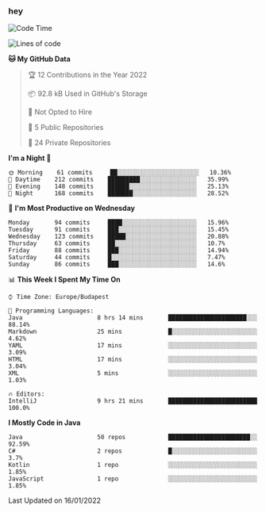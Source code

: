 ### hey

<!--START_SECTION:waka-->
![Code Time](http://img.shields.io/badge/Code%20Time-467%20hrs%2025%20mins-blue)

![Lines of code](https://img.shields.io/badge/From%20Hello%20World%20I%27ve%20Written-442%20Thousand%20lines%20of%20code-blue)

**🐱 My GitHub Data** 

> 🏆 12 Contributions in the Year 2022
 > 
> 📦 92.8 kB Used in GitHub's Storage 
 > 
> 🚫 Not Opted to Hire
 > 
> 📜 5 Public Repositories 
 > 
> 🔑 24 Private Repositories  
 > 
**I'm a Night 🦉** 

```text
🌞 Morning    61 commits     ██░░░░░░░░░░░░░░░░░░░░░░░   10.36% 
🌆 Daytime    212 commits    █████████░░░░░░░░░░░░░░░░   35.99% 
🌃 Evening    148 commits    ██████░░░░░░░░░░░░░░░░░░░   25.13% 
🌙 Night      168 commits    ███████░░░░░░░░░░░░░░░░░░   28.52%

```
📅 **I'm Most Productive on Wednesday** 

```text
Monday       94 commits     ████░░░░░░░░░░░░░░░░░░░░░   15.96% 
Tuesday      91 commits     ███░░░░░░░░░░░░░░░░░░░░░░   15.45% 
Wednesday    123 commits    █████░░░░░░░░░░░░░░░░░░░░   20.88% 
Thursday     63 commits     ██░░░░░░░░░░░░░░░░░░░░░░░   10.7% 
Friday       88 commits     ███░░░░░░░░░░░░░░░░░░░░░░   14.94% 
Saturday     44 commits     █░░░░░░░░░░░░░░░░░░░░░░░░   7.47% 
Sunday       86 commits     ███░░░░░░░░░░░░░░░░░░░░░░   14.6%

```


📊 **This Week I Spent My Time On** 

```text
⌚︎ Time Zone: Europe/Budapest

💬 Programming Languages: 
Java                     8 hrs 14 mins       ██████████████████████░░░   88.14% 
Markdown                 25 mins             █░░░░░░░░░░░░░░░░░░░░░░░░   4.62% 
YAML                     17 mins             ░░░░░░░░░░░░░░░░░░░░░░░░░   3.09% 
HTML                     17 mins             ░░░░░░░░░░░░░░░░░░░░░░░░░   3.04% 
XML                      5 mins              ░░░░░░░░░░░░░░░░░░░░░░░░░   1.03%

🔥 Editors: 
IntelliJ                 9 hrs 21 mins       █████████████████████████   100.0%

```

**I Mostly Code in Java** 

```text
Java                     50 repos            ███████████████████████░░   92.59% 
C#                       2 repos             █░░░░░░░░░░░░░░░░░░░░░░░░   3.7% 
Kotlin                   1 repo              ░░░░░░░░░░░░░░░░░░░░░░░░░   1.85% 
JavaScript               1 repo              ░░░░░░░░░░░░░░░░░░░░░░░░░   1.85%

```



 Last Updated on 16/01/2022
<!--END_SECTION:waka-->
